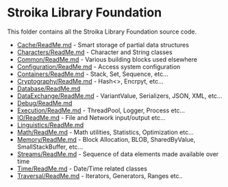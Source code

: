 # Stroika Library Foundation

This folder contains all the Stroika Library Foundation source code.

- [Cache/ReadMe.md](Cache/ReadMe.md) - Smart storage of partial data structures
- [Characters/ReadMe.md](Characters/ReadMe.md) - Character and String classes
- [Common/ReadMe.md](Common/ReadMe.md) - Various building blocks used elsewhere
- [Configuration/ReadMe.md](Configuration/ReadMe.md) - Access system configuration
- [Containers/ReadMe.md](Containers/ReadMe.md) - Stack, Set, Sequence, etc...
- [Cryptography/ReadMe.md](Cryptography/ReadMe.md) - Hash<>, Encrpyt, etc...
- [Database/ReadMe.md](Database/ReadMe.md)
- [DataExchange/ReadMe.md](DataExchange/ReadMe.md) - VariantValue, Serializers, JSON, XML, etc...
- [Debug/ReadMe.md](Debug/ReadMe.md)
- [Execution/ReadMe.md](Execution/ReadMe.md) - ThreadPool, Logger, Process etc...
- [IO/ReadMe.md](IO/ReadMe.md) - File and Network input/output etc...
- [Linguistics/ReadMe.md](Linguistics/ReadMe.md)
- [Math/ReadMe.md](Math/ReadMe.md) - Math utilities, Statistics, Optimization etc...
- [Memory/ReadMe.md](Memory/ReadMe.md) - Block Allocation, BLOB, SharedByValue, SmallStackBuffer, etc...
- [Streams/ReadMe.md](Streams/ReadMe.md) - Sequence of data elements made available over time
- [Time/ReadMe.md](Time/ReadMe.md) - Date/Time related classes
- [Traversal/ReadMe.md](Traversal/ReadMe.md) - Iterators, Generators, Ranges etc..

